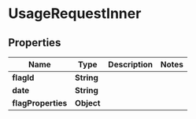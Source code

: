

# UsageRequestInner


## Properties

| Name | Type | Description | Notes |
|------------ | ------------- | ------------- | -------------|
|**flagId** | **String** |  |  |
|**date** | **String** |  |  |
|**flagProperties** | **Object** |  |  |




